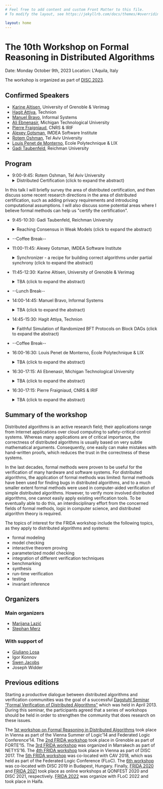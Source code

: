 ```yaml
---
# Feel free to add content and custom Front Matter to this file.
# To modify the layout, see https://jekyllrb.com/docs/themes/#overriding-theme-defaults

layout: home
---
```


# The 10th Workshop on Formal Reasoning in Distributed Algorithms

Date: Monday October 9th, 2023
Location: L'Aquila, Italy

The workshop is organized as part of [DISC 2023](http://www.disc-conference.org).

## Confirmed Speakers

* [Karine Altisen](https://www-verimag.imag.fr/Karine-Altisen-102), University of Grenoble & Verimag
* [Hagit Attiya](https://hagit.net.technion.ac.il/), Technion
* [Manuel Bravo](https://angbrav.github.io/), Informal Systems
* [Ali Ebnenasir](https://www.mtu.edu/cs/department/people/faculty/ebnenasir/), Michigan Technological University
* [Pierre Fraigniaud](https://www.irif.fr/users/pierref/index), CNRS & IRIF
* [Alexey Gotsman](https://software.imdea.org/~gotsman/), IMDEA Software Institute
* [Rotem Oshman](https://www.cs.tau.ac.il/~roshman/), Tel Aviv University
* [Louis Penet de Monterno](https://www.lix.polytechnique.fr/member/443/view), Ecole Polytechnique & LIX
* [Gadi Taubenfeld](https://faculty.runi.ac.il/gadi/), Reichman University

<!--
## News

* July 18th: initial website created!
-->

## Program

* 9:00-9:45:  Rotem Oshman, Tel Aviv University
    <details>
    <summary>Distributed Certification (click to expand the abstract)</summary>
      <br>
      <p>
        In distributed certification, our goal is to certify that a network has a certain desired property - e.g., the network is connected, or the internal states of its nodes encode a valid spanning tree of the network. To this end, we store a certificate at each node, and the nodes can then interact with one another in order to decide whether to accept or reject the certificates. Our goal is to minimize the length of the certificates, the number of rounds the nodes spend interacting with one another, and the amount of communication.
In this talk I will briefly survey the area of distributed certification, and then discuss some recent research directions in the area of distributed certification, such as  adding privacy requirements and introducing computational assumptions. I will also discuss some potential areas where I believe formal methods can help us "certify the certification".
      </p>
    </details>
* 9:45-10:30: Gadi Taubenfeld, Reichman University
    <details>
    <summary>Reaching Consensus in Weak Models (click to expand the abstract)</summary>
      <br>
      <p>
        I will present several results for the consensus and mutual exclusion problems in weak shared memory models (fully anonymous systems and contention-related crash failures) and discuss how formal methods can help us achieve such results.
      </p>
    </details>
* --Coffee Break--
* 11:00-11:45: Alexey Gotsman, IMDEA Software Institute
    <details>
    <summary>Synchronizer - a recipe for building correct algorithms under partial synchrony (click to expand the abstract)</summary>
      <br>
      <p>
        TBA
      </p>
    </details>
* 11:45-12:30: Karine Altisen, University of Grenoble & Verimag
    <details>
    <summary>TBA (click to expand the abstract)</summary>
      <br>
      <p>
        TBA
      </p>
    </details>
* --Lunch Break--
* 14:00-14:45: Manuel Bravo, Informal Systems
    <details>
    <summary>TBA (click to expand the abstract)</summary>
      <br>
      <p>
        TBA
      </p>
* 14:45-15:30: Hagit Attiya, Technion
    <details>
    <summary>Faithful Simulation of Randomized BFT Protocols on Block DAGs (click to expand the abstract)</summary>
      <br>
      <p>
        Byzantine Fault-Tolerant (BFT) protocols that are based on Directed Acyclic Graphs (DAGs) are attractive due to their many advantages in asynchronous blockchain systems. Many DAG-based BFT protocols rely on randomization, since they are used for agreement and ordering of transaction, which cannot be achieved deterministically in asynchronous systems. Randomization is achieved either through local sources of randomness, or by employing shared objects that provide a common source of randomness, eg, common coins. This paper shows how to simulate DAG-based BFT protocols that use public coins and shared objects, like common coins. Our simulation is faithful in the sense that it precisely preserves the safety and liveness properties of the original BFT protocol, and in particular, their probability distribution.<br>

		Joint work with Constantin Enea and Shafik Nassar
      </p>
    </details>
* --Coffee Break--
* 16:00-16:30: Louis Penet de Monterno, École Polytechnique & LIX
    <details>
    <summary>TBA (click to expand the abstract)</summary>
      <br>
      <p>
        TBA
      </p>
    </details>
* 16:30-17:15: Ali Ebnenasir, Michigan Technological University
    <details>
    <summary>TBA (click to expand the abstract)</summary>
      <br>
      <p>
        TBA
      </p>
    </details>
* 16:30-17:15: Pierre Fraigniaud, CNRS & IRIF
    <details>
    <summary>TBA (click to expand the abstract)</summary>
      <br>
      <p>
        TBA
      </p>
    </details>

## Summary of the workshop

Distributed algorithms is an active research field; their applications range
from Internet applications over cloud computing to safety-critical control
systems. Whereas many applications are of critical importance, the correctness
of distributed algorithms is usually based on very subtle mathematical
arguments. Consequently, one easily can make mistakes with hand-written proofs,
which reduces the trust in the correctness of these systems.

In the last decades, formal methods were proven to be useful for the
verification of many hardware and software systems. For distributed algorithms,
the application of formal methods was limited: formal methods have been used
for finding bugs in distributed algorithms, and to a much smaller extent formal
methods were used in computer-aided verification of simple distributed
algorithms. However, to verify more involved distributed algorithms, one cannot
easily apply existing verification tools. To be eventually able to do this, an
interdisciplinary effort from the concerned fields of formal methods, logic in
computer science, and distributed algorithm theory is required.

The topics of interest for the FRIDA workshop include the following topics, as
they apply to distributed algorithms and systems:

* formal modeling
* model checking
* interactive theorem proving
* parameterized model checking
* integration of different verification techniques
* benchmarking
* synthesis
* run-time verification
* testing
* invariant inference

## Organizers

### Main organizers
* [Marijana Lazić](https://www.cs.cit.tum.de/tcs/personen/marijana-lazic/#c26286)
* [Stephan Merz](https://members.loria.fr/Stephan.Merz/)

### With support of
* [Giuliano Losa](https://www.losa.fr/)
* Igor Konnov
* [Swen Jacobs](https://cispa.de/en/people/swen.jacobs)
* Joseph Widder

## Previous editions

Starting a productive dialogue between distributed algorithms and verification
communities was the goal of a successful [Dagstuhl Seminar “Formal Verification
of Distributed Algorithms”](https://www.dagstuhl.de/en/program/calendar/semhp/?semnr=13141)
which was held in April 2013. During this seminar,
the participants agreed that a series of workshops should be held in order to
strengthen the community that does research on these issues.

The [1st workshop on Formal Reasoning in Distributed
Algorithms](https://easychair.org/smart-program/VSL2014/FRIDA-index.html) took
place in Vienna as part of the Vienna Summer of Logic’14 and Federated Logic
Conference’14. The [2nd FRIDA
workshop](http://discotec2015.inria.fr/workshops/frida-2015/) took place in
Grenoble as part of FORTE’15. The [3rd FRIDA
workshop](https://forsyte.at/events/frida2016/) was organized in Marrakech as
part of NETYS’16. The [4th FRIDA
workshop](https://forsyte.at/events/frida2017/) took place in Vienna as part of
DISC 2017. The [5th FRIDA workshop](https://forsyte.at/events/frida2018/) was
co-located with CAV 2018, which was held as part of the Federated Logic
Conference (FLoC). The [6th
workshop](https://team.inria.fr/veridis/events/frida2019/) was co-located with
DISC 2019 in Budapest, Hungary. Finally, [FRIDA 2020](https://frida2020.galois.com/) and [FRIDA 2021](https://frida-2021.github.io) took place as online workshops at QONFEST 2020 and DISC 2021, respectively.
[FRIDA 2022](https://frida-2022.github.io) was organize with FLoC 2022 and took place in Haifa.
